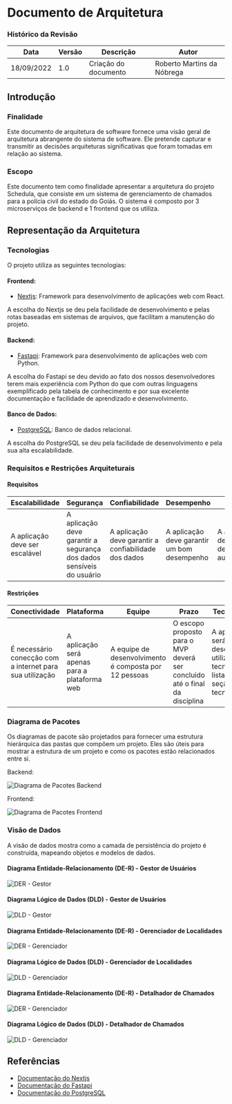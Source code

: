 # Documento de Arquitetura

### Histórico da Revisão
| Data       | Versão | Descrição                    | Autor                   |
| ---------- | ------ | ---------------------------- | ----------------------- |
| 18/09/2022 | 1.0    | Criação do documento         | Roberto Martins da Nóbrega      |

## Introdução

### Finalidade

Este documento de arquitetura de software fornece uma visão geral de arquitetura abrangente do sistema de software. Ele pretende capturar e transmitir as decisões arquiteturas significativas que foram tomadas em relação ao sistema. 


### Escopo

Este documento tem como finalidade apresentar a arquitetura do projeto Schedula, que consiste em um sistema de gerenciamento de chamados para a polícia civil do estado do Goiás. O sistema é composto por 3 microserviços de backend e 1 frontend que os utiliza.

## Representação da Arquitetura

### Tecnologias

O projeto utiliza as seguintes tecnologias:

#### Frontend:

- [Nextjs](https://nextjs.org/): Framework para desenvolvimento de aplicações web com React.

A escolha do Nextjs se deu pela facilidade de desenvolvimento e pelas rotas baseadas em sistemas de arquivos, que facilitam a manutenção do projeto.

#### Backend:

- [Fastapi](https://fastapi.tiangolo.com/): Framework para desenvolvimento de aplicações web com Python.

A escolha do Fastapi se deu devido ao fato dos nossos desenvolvedores terem mais experiência com Python do que com outras linguagens exemplificado pela tabela de conhecimento e por sua excelente documentação e facilidade de aprendizado e desenvolvimento.

#### Banco de Dados:

- [PostgreSQL](https://www.postgresql.org/): Banco de dados relacional.

A escolha do PostgreSQL se deu pela facilidade de desenvolvimento e pela sua alta escalabilidade.

### Requisitos e Restrições Arquiteturais

#### Requisitos

| Escalabilidade | Segurança | Confiabilidade | Desempenho |  Deploy |
| -------------- | --------- | -------------- | ---------- |  ------ |
| A aplicação deve ser escalável | A aplicação deve garantir a segurança dos dados sensíveis do usuário | A aplicação deve garantir a confiabilidade dos dados | A aplicação deve garantir um bom desempenho | A aplicação deve possuir deploy automatizado |

#### Restrições

| Conectividade | Plataforma | Equipe |  Prazo | Tecnologias |
| ------------- | ---------- | ------ |  ----- | ----------- | 
| É necessário conecção com a internet para sua utilização | A aplicação será apenas para a plataforma web | A equipe de desenvolvimento é composta por 12 pessoas | O escopo proposto para o MVP deverá ser concluido até o final da disciplina | A aplicação será desenvolvida utilizando as tecnologias listadas na seção de tecnologias |

### Diagrama de Pacotes

Os diagramas de pacote são projetados para fornecer uma estrutura hierárquica das pastas que compõem um projeto. Eles são úteis para mostrar a estrutura de um projeto e como os pacotes estão relacionados entre si.

Backend:

![Diagrama de Pacotes Backend](../images/pacotesBack.png)

Frontend:

![Diagrama de Pacotes Frontend](../images/pacotesFront.png)

### Visão de Dados

A visão de dados mostra como a camada de persistência do projeto é construída, mapeando objetos e modelos de dados.


#### Diagrama Entidade-Relacionamento (DE-R) - Gestor de Usuários

![DER - Gestor](../images/Conceitual_gestor_usuarios.png)

#### Diagrama Lógico de Dados (DLD) - Gestor de Usuários

![DLD - Gestor](../images/Logico_gestor_usuarios.png)

#### Diagrama Entidade-Relacionamento (DE-R) - Gerenciador de Localidades

![DER - Gerenciador](../images/Conceitual_workstation.png)

#### Diagrama Lógico de Dados (DLD) - Gerenciador de Localidades

![DLD - Gerenciador](../images/Logico_workstation.png)

#### Diagrama Entidade-Relacionamento (DE-R) - Detalhador de Chamados

![DER - Gerenciador](../images/Conceitual_onda_3_problema.png)

#### Diagrama Lógico de Dados (DLD) - Detalhador de Chamados

![DLD - Gerenciador](../images/Logico_onda_3_problema.png)

## Referências

- [Documentação do Nextjs](https://nextjs.org/docs/getting-started)
- [Documentação do Fastapi](https://fastapi.tiangolo.com/)
- [Documentação do PostgreSQL](https://www.postgresql.org/docs/)
